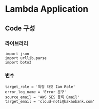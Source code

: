 # Lambda Application 


## Code 구성 

### 라이브러리 
```
import json
import urllib.parse
import boto3
```

### 변수 
```
target_role = '특정 타겟 Iam Role' 
error_log_name = 'Error 문구'
source_email = 'AWS SES 등록 Email'
target_email = 'cloud-noti@kakaobank.com'

```
